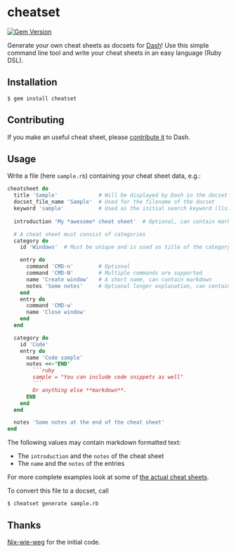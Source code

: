 # cheatset

[![Gem Version](https://badge.fury.io/rb/cheatset.png)](http://badge.fury.io/rb/cheatset)

Generate your own cheat sheets as docsets for [Dash](http://kapeli.com/dash)!
Use this simple command line tool and write your cheat sheets in an easy
language (Ruby DSL).

## Installation

    $ gem install cheatset

## Contributing

If you make an useful cheat sheet, please [contribute it](https://github.com/Kapeli/cheatsheets#readme) to Dash.

## Usage

Write a file (here `sample.rb`) containing your cheat sheet data, e.g.:

```ruby
cheatsheet do
  title 'Sample'             # Will be displayed by Dash in the docset list
  docset_file_name 'Sample'  # Used for the filename of the docset
  keyword 'sample'           # Used as the initial search keyword (listed in Preferences > Docsets)
  
  introduction 'My *awesome* cheat sheet'  # Optional, can contain markdown and multiple lines

  # A cheat sheet must consist of categories
  category do
    id 'Windows'  # Must be unique and is used as title of the category

    entry do
      command 'CMD-n'        # Optional
      command 'CMD-N'        # Multiple commands are supported
      name 'Create window'   # A short name, can contain markdown
      notes 'Some notes'     # Optional longer explanation, can contain markdown
    end
    entry do
      command 'CMD-w'
      name 'Close window'
    end
  end

  category do
    id 'Code'
    entry do
      name 'Code sample'
      notes <<-'END'
        ```ruby
        sample = "You can include code snippets as well"
        ```
        Or anything else **markdown**.
      END
    end
  end

  notes 'Some notes at the end of the cheat sheet'
end
```
The following values may contain markdown formatted text:

* The `introduction` and the `notes` of the cheat sheet
* The `name` and the `notes` of the entries

For more complete examples look at some of
[the actual cheat sheets](https://github.com/Kapeli/cheatsheets).

To convert this file to a docset, call

    $ cheatset generate sample.rb

## Thanks

[Nix-wie-weg](https://github.com/Nix-wie-weg/dasheets) for the initial code.
